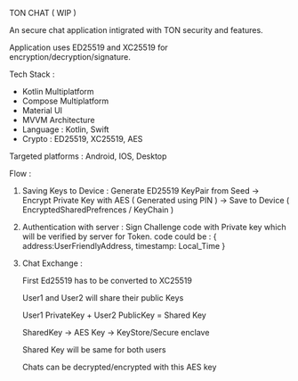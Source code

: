 TON CHAT ( WIP )

An secure chat application intigrated with TON security and features.

Application uses ED25519 and XC25519 for encryption/decryption/signature.


Tech Stack :

- Kotlin Multiplatform
- Compose Multiplatform
- Material UI
- MVVM Architecture
- Language : Kotlin, Swift
- Crypto : ED25519, XC25519, AES


Targeted platforms : Android, IOS, Desktop


Flow : 

1. Saving Keys to Device : Generate ED25519 KeyPair from Seed -> Encrypt Private Key with AES ( Generated using PIN ) -> Save to Device ( EncryptedSharedPrefrences / KeyChain )

2. Authentication with server :  Sign Challenge code with Private key which will be verified by server for Token.
code could be : { address:UserFriendlyAddress, timestamp: Local_Time }

3. Chat Exchange :

    First Ed25519 has to be converted to XC25519

    User1 and User2 will share their public Keys
    
    User1 PrivateKey + User2 PublicKey = Shared Key
     
    SharedKey -> AES Key -> KeyStore/Secure enclave

    Shared Key will be same for both users

    Chats can be decrypted/encrypted with this AES key
